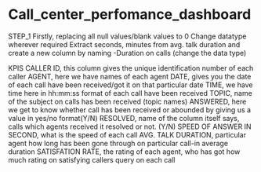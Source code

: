 # Call_center_perfomance_dashboard

STEP_1
Firstly, replacing all null values/blank values to 0
Change datatype wherever required 
Extract seconds, minutes from avg. talk duration and create a new column by naming -Duration on calls (change the data type)

KPIS
CALLER ID, this column gives the unique identification number of each caller
AGENT, here we have names of each agent 
DATE, gives you the date of each call have been received/got it on that particular date
TIME, we have time here in hh:mm:ss format of each call have been received
TOPIC, name of the subject on calls has been received (topic names)
ANSWERED, here we get to know whether call has been received or abounded by giving us a value in yes/no format(Y/N) 
RESOLVED, name of the column itself says, calls which agents received it resolved or not. (Y/N)
SPEED OF ANSWER IN SECOND, what is the speed of each call
AVG. TALK DURATION, particular agent how long has been gone through on particular call-in average duration
SATISFATION RATE, the rating of each agent, who has got how much rating on satisfying callers query on each call
